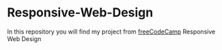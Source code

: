 # Responsive-Web-Design

In this repository you will find my project from [freeCodeCamp](https://www.freecodecamp.org/learn/2022/responsive-web-design/) Responsive Web Design
